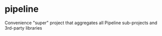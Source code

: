 # pipeline
Convenience "super" project that aggregates all Pipeline sub-projects and 3rd-party libraries
